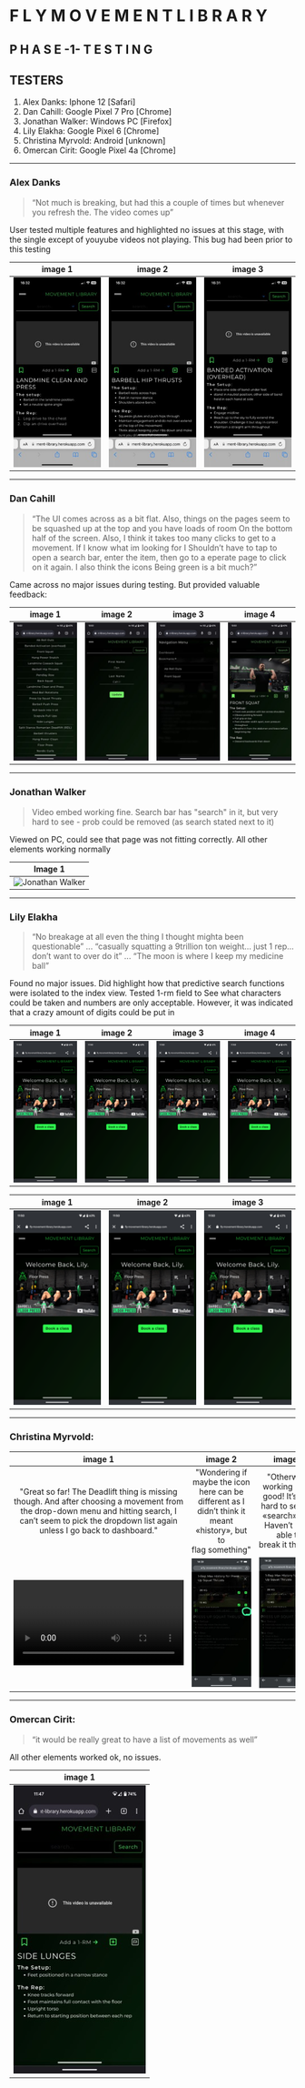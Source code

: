 # F L Y  M O V E M E N T  L I B R A R Y
## P H A S E  -1-  T E S T I N G

## TESTERS

1. Alex Danks: Iphone 12 [Safari]
2. Dan Cahill: Google Pixel 7 Pro [Chrome]
3. Jonathan Walker: Windows PC [Firefox]
4. Lily Elakha: Google Pixel 6 [Chrome]
5. Christina Myrvold: Android [unknown] 
6. Omercan Cirit: Google Pixel 4a [Chrome]

____________

### Alex Danks

> “Not much is breaking, but had this a couple of times but whenever you refresh the. The video comes up”

User tested multiple features and highlighted no issues at this stage, with the single except of youyube videos not playing.
This bug had been prior to this testing

| image 1 | image 2 | image 3 |
| :-----: | :-----: | :-----: |
| ![Alex Danks 1](/readme-media/testing/phase-1-testing/ad-1-1.jpg) | ![Alex Danks 2](/readme-media/testing/phase-1-testing/ad-1-2.jpg) | ![Alex Danks 3](/readme-media/testing/phase-1-testing/ad-1-3.jpg) |


___________

### Dan Cahill

> “The UI comes across as a bit flat. Also, things on the pages seem to be squashed up at the top and you have loads of room On the bottom half of the screen. Also, I think it takes too many clicks to get to a movement. If I know what im looking for I Shouldn’t have to tap to open a search bar, enter the item, then go to a eperate page to click on it again. I also think the icons Being green is a bit much?”

Came across no major issues during testing. But provided valuable feedback:

| image 1 | image 2 | image 3 | image 4 |
| :-----: | :-----: | :-----: | :-----: |
| ![Dan Cahill 1](/readme-media/testing/phase-1-testing/dc-1-1.jpg) | ![Dan Cahill 2](/readme-media/testing/phase-1-testing/dc-1-2.jpg) | ![Dan Cahill 3](/readme-media/testing/phase-1-testing/dc-1-3.jpg) | ![Dan Cahill 4](/readme-media/testing/phase-1-testing/dc-1-4.jpg) |

_____________

### Jonathan Walker

> Video embed working fine. Search bar has "search" in it, but very hard to see - prob could be removed (as search stated next to it)

Viewed on PC, could see that page was not fitting correctly. All other elements working normally

| Image 1 |
| :-----: |
| ![Jonathan Walker](/readme-media/testing/phase-1-testing/jw-1-1.jpg) |

______________

### Lily Elakha

> “No breakage at all even the thing I thought mighta been questionable” ... “casually squatting a 9trillion ton weight… just 1 rep… don’t want to over do it” ... “The moon is where I keep my medicine ball”

Found no major issues. Did highlight how that predictive search functions were isolated to the index view. Tested 1-rm field to
See what characters could be taken and numbers are only acceptable. However, it was indicated that a crazy amount of digits
could be put in

| image 1 | image 2 | image 3 | image 4 |
| :-----: | :-----: | :-----: | :-----: |
| ![lily Elakha 1](/readme-media/testing/phase-1-testing/le-1-1.png) | ![lily Elakha 2](/readme-media/testing/phase-1-testing/le-1-1.png) | ![lily Elakha 3](/readme-media/testing/phase-1-testing/le-1-1.png) | ![lily Elakha 4](/readme-media/testing/phase-1-testing/le-1-1.png) |


| image 1 | image 2 | image 3 |
| :-----: | :-----: | :-----: |
| ![lily Elakha 5](/readme-media/testing/phase-1-testing/le-1-1.png) | ![lily Elakha 6](/readme-media/testing/phase-1-testing/le-1-1.png) | ![lily Elakha 7](/readme-media/testing/phase-1-testing/le-1-1.png) |

______________

### Christina Myrvold:

| image 1 | image 2 | image 3 |
| :-----: | :-----: | :-----: |
| "Great so far! The Deadlift thing is missing though. And after choosing a movement from the drop-down menu  and hitting search, I can’t seem to pick the dropdown list again unless I go back to dashboard." | "Wondering if maybe the icon here can be different as I didn’t think it meant «history», but to flag something" | "Otherwise, working really good! It’s a bit hard to see the «search» text. Haven’t been able to break it though" |
| ![Christina Myrvold 1](/readme-media/testing/phase-1-testing/cm-1-1.mp4) | ![Christina Myrvold 2](/readme-media/testing/phase-1-testing/cm-1-2.jpg) | ![Christina Myrvold 3](/readme-media/testing/phase-1-testing/cm-1-3.jpg) |


______________

### Omercan Cirit:

> “it would be really great to have a list of movements as well”

All other elements worked ok, no issues.

| image 1 |
| :------------------------------------------------------------------: |
| ![Omercan Cirit 1](/readme-media/testing/phase-1-testing/oc-1-1.jpg) |

